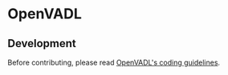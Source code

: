 # OpenVADL

## Development

Before contributing, please read [OpenVADL's coding guidelines](https://ea.complang.tuwien.ac.at/vadl/vadl/issues/1573). 



